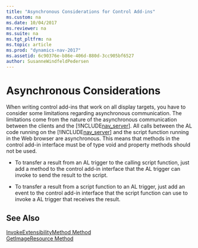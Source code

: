 ```yaml
---
title: "Asynchronous Considerations for Control Add-ins"
ms.custom: na
ms.date: 10/04/2017
ms.reviewer: na
ms.suite: na
ms.tgt_pltfrm: na
ms.topic: article
ms.prod: "dynamics-nav-2017"
ms.assetid: 6c90376e-b86e-406d-880d-3cc905bf6527
author: SusanneWindfeldPedersen
---
```


# Asynchronous Considerations
When writing control add-ins that work on all display targets, you have to consider some limitations regarding asynchronous communication. The limitations come from the nature of the asynchronous communication between the clients and the [!INCLUDE[nav_server](includes/nav_server_md.md)]. All calls between the AL code running on the [!INCLUDE[nav_server](includes/nav_server_md.md)] and the script function running in the Web browser are asynchronous. This means that methods in the control add-in interface must be of type void and property methods should not be used.  
  
+ To transfer a result from an AL trigger to the calling script function, just add a method to the control add-in interface that the AL trigger can invoke to send the result to the script.  
  
+ To transfer a result from a script function to an AL trigger, just add an event to the control add-in interface that the script function can use to invoke a AL trigger that receives the result.  
  
## See Also  
[InvokeExtensibilityMethod Method](methods/devenv-invokeextensibility-method.md)   
[GetImageResource Method](methods/devenv-getimageresource-method.md)